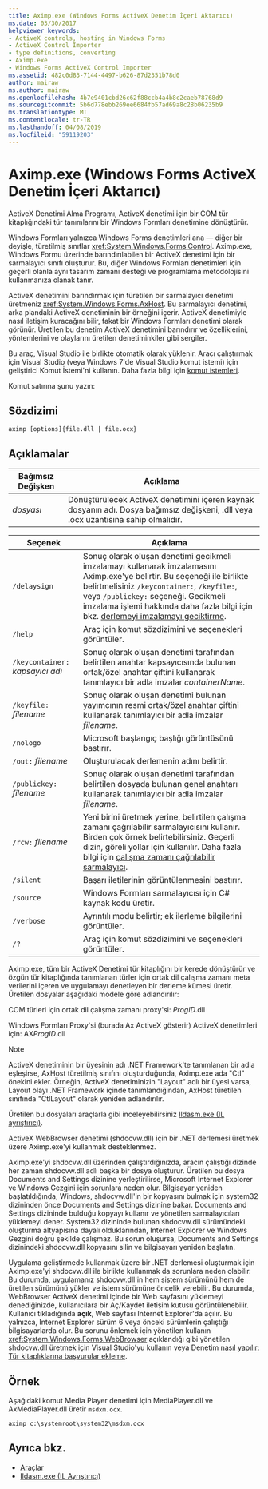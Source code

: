 ```yaml
---
title: Aximp.exe (Windows Forms ActiveX Denetim İçeri Aktarıcı)
ms.date: 03/30/2017
helpviewer_keywords:
- ActiveX controls, hosting in Windows Forms
- ActiveX Control Importer
- type definitions, converting
- Aximp.exe
- Windows Forms ActiveX Control Importer
ms.assetid: 482c0d83-7144-4497-b626-87d2351b78d0
author: mairaw
ms.author: mairaw
ms.openlocfilehash: 4b7e9401cbd26c62f88ccb4a4b8c2caeb78768d9
ms.sourcegitcommit: 5b6d778ebb269ee6684fb57ad69a8c28b06235b9
ms.translationtype: MT
ms.contentlocale: tr-TR
ms.lasthandoff: 04/08/2019
ms.locfileid: "59119203"
---
```

# <a name="aximpexe-windows-forms-activex-control-importer"></a>Aximp.exe (Windows Forms ActiveX Denetim İçeri Aktarıcı)
ActiveX Denetimi Alma Programı, ActiveX denetimi için bir COM tür kitaplığındaki tür tanımlarını bir Windows Formları denetimine dönüştürür.  
  
 Windows Formları yalnızca Windows Forms denetimleri ana — diğer bir deyişle, türetilmiş sınıflar <xref:System.Windows.Forms.Control>. Aximp.exe, Windows Formu üzerinde barındırılabilen bir ActiveX denetimi için bir sarmalayıcı sınıfı oluşturur. Bu, diğer Windows Formları denetimleri için geçerli olanla aynı tasarım zamanı desteği ve programlama metodolojisini kullanmanıza olanak tanır.  
  
 ActiveX denetimini barındırmak için türetilen bir sarmalayıcı denetimi üretmeniz <xref:System.Windows.Forms.AxHost>. Bu sarmalayıcı denetimi, arka plandaki ActiveX denetiminin bir örneğini içerir. ActiveX denetimiyle nasıl iletişim kuracağını bilir, fakat bir Windows Formları denetimi olarak görünür. Üretilen bu denetim ActiveX denetimini barındırır ve özelliklerini, yöntemlerini ve olaylarını üretilen denetiminkiler gibi sergiler.  
  
 Bu araç, Visual Studio ile birlikte otomatik olarak yüklenir. Aracı çalıştırmak için Visual Studio (veya Windows 7'de Visual Studio komut istemi) için geliştirici Komut İstemi'ni kullanın. Daha fazla bilgi için [komut istemleri](../../../docs/framework/tools/developer-command-prompt-for-vs.md).  
  
 Komut satırına şunu yazın:  
  
## <a name="syntax"></a>Sözdizimi  
  
```  
aximp [options]{file.dll | file.ocx}  
```  
  
## <a name="remarks"></a>Açıklamalar  
  
|Bağımsız Değişken|Açıklama|  
|--------------|-----------------|  
|*dosyası*|Dönüştürülecek ActiveX denetimini içeren kaynak dosyanın adı. Dosya bağımsız değişkeni, .dll veya .ocx uzantısına sahip olmalıdır.|  
  
|Seçenek|Açıklama|  
|------------|-----------------|  
|`/delaysign`|Sonuç olarak oluşan denetimi gecikmeli imzalamayı kullanarak imzalamasını Aximp.exe'ye belirtir. Bu seçeneği ile birlikte belirtmelisiniz `/keycontainer:`, `/keyfile:`, veya `/publickey:` seçeneği. Gecikmeli imzalama işlemi hakkında daha fazla bilgi için bkz. [derlemeyi imzalamayı geciktirme](../../../docs/framework/app-domains/delay-sign-assembly.md).|  
|`/help`|Araç için komut sözdizimini ve seçenekleri görüntüler.|  
|`/keycontainer:` *kapsayıcı adı*|Sonuç olarak oluşan denetimi tarafından belirtilen anahtar kapsayıcısında bulunan ortak/özel anahtar çiftini kullanarak tanımlayıcı bir adla imzalar *containerName*.|  
|`/keyfile:` *filename*|Sonuç olarak oluşan denetimi bulunan yayımcının resmi ortak/özel anahtar çiftini kullanarak tanımlayıcı bir adla imzalar *filename*.|  
|`/nologo`|Microsoft başlangıç başlığı görüntüsünü bastırır.|  
|`/out:` *filename*|Oluşturulacak derlemenin adını belirtir.|  
|`/publickey:` *filename*|Sonuç olarak oluşan denetimi tarafından belirtilen dosyada bulunan genel anahtarı kullanarak tanımlayıcı bir adla imzalar *filename*.|  
|`/rcw:` *filename*|Yeni birini üretmek yerine, belirtilen çalışma zamanı çağrılabilir sarmalayıcısını kullanır. Birden çok örnek belirtebilirsiniz. Geçerli dizin, göreli yollar için kullanılır. Daha fazla bilgi için [çalışma zamanı çağrılabilir sarmalayıcı](../../../docs/framework/interop/runtime-callable-wrapper.md).|  
|`/silent`|Başarı iletilerinin görüntülenmesini bastırır.|  
|`/source`|Windows Formları sarmalayıcısı için C# kaynak kodu üretir.|  
|`/verbose`|Ayrıntılı modu belirtir; ek ilerleme bilgilerini görüntüler.|  
|`/?`|Araç için komut sözdizimini ve seçenekleri görüntüler.|  
  
 Aximp.exe, tüm bir ActiveX Denetimi tür kitaplığını bir kerede dönüştürür ve özgün tür kitaplığında tanımlanan türler için ortak dil çalışma zamanı meta verilerini içeren ve uygulamayı denetleyen bir derleme kümesi üretir. Üretilen dosyalar aşağıdaki modele göre adlandırılır:  
  
 COM türleri için ortak dil çalışma zamanı proxy'si: *ProgID*.dll  
  
 Windows Formları Proxy'si (burada Ax ActiveX gösterir) ActiveX denetimleri için: AX*ProgID*.dll  
  
> [!NOTE]
>  ActiveX denetiminin bir üyesinin adı .NET Framework'te tanımlanan bir adla eşleşirse, AxHost türetilmiş sınıfını oluşturduğunda, Aximp.exe ada "Ctl" önekini ekler. Örneğin, ActiveX denetiminizin "Layout" adlı bir üyesi varsa, Layout olayı .NET Framework içinde tanımlandığından, AxHost türetilen sınıfında "CtlLayout" olarak yeniden adlandırılır.  
  
 Üretilen bu dosyaları araçlarla gibi inceleyebilirsiniz [Ildasm.exe (IL ayrıştırıcı)](../../../docs/framework/tools/ildasm-exe-il-disassembler.md).  
  
 ActiveX WebBrowser denetimi (shdocvw.dll) için bir .NET derlemesi üretmek üzere Aximp.exe'yi kullanmak desteklenmez.  
  
 Aximp.exe'yi shdocvw.dll üzerinden çalıştırdığınızda, aracın çalıştığı dizinde her zaman shdocvw.dll adlı başka bir dosya oluşturur. Üretilen bu dosya Documents and Settings dizinine yerleştirilirse, Microsoft Internet Explorer ve Windows Gezgini için sorunlara neden olur. Bilgisayar yeniden başlatıldığında, Windows, shdocvw.dll'in bir kopyasını bulmak için system32 dizininden önce Documents and Settings dizinine bakar. Documents and Settings dizininde bulduğu kopyayı kullanır ve yönetilen sarmalayıcıları yüklemeyi dener. System32 dizininde bulunan shdocvw.dll sürümündeki oluşturma altyapısına dayalı olduklarından, Internet Explorer ve Windows Gezgini doğru şekilde çalışmaz. Bu sorun oluşursa, Documents and Settings dizinindeki shdocvw.dll kopyasını silin ve bilgisayarı yeniden başlatın.  
  
 Uygulama geliştirmede kullanmak üzere bir .NET derlemesi oluşturmak için Aximp.exe'yi shdocvw.dll ile birlikte kullanmak da sorunlara neden olabilir. Bu durumda, uygulamanız shdocvw.dll'in hem sistem sürümünü hem de üretilen sürümünü yükler ve istem sürümüne öncelik verebilir. Bu durumda, WebBrowser ActiveX denetimi içinde bir Web sayfasını yüklemeyi denediğinizde, kullanıcılara bir Aç/Kaydet iletişim kutusu görüntülenebilir. Kullanıcı tıkladığında **açık**, Web sayfası Internet Explorer'da açılır. Bu yalnızca, Internet Explorer sürüm 6 veya önceki sürümlerin çalıştığı bilgisayarlarda olur. Bu sorunu önlemek için yönetilen kullanın <xref:System.Windows.Forms.WebBrowser> açıklandığı gibi yönetilen shdocvw.dll üretmek için Visual Studio'yu kullanın veya Denetim [nasıl yapılır: Tür kitaplıklarına başvurular ekleme](../../../docs/framework/interop/how-to-add-references-to-type-libraries.md).  
  
## <a name="example"></a>Örnek  
 Aşağıdaki komut Media Player denetimi için MediaPlayer.dll ve AxMediaPlayer.dll üretir `msdxm.ocx`.  
  
```  
aximp c:\systemroot\system32\msdxm.ocx  
```  
  
## <a name="see-also"></a>Ayrıca bkz.

- [Araçlar](../../../docs/framework/tools/index.md)
- [Ildasm.exe (IL Ayrıştırıcı)](../../../docs/framework/tools/ildasm-exe-il-disassembler.md)

